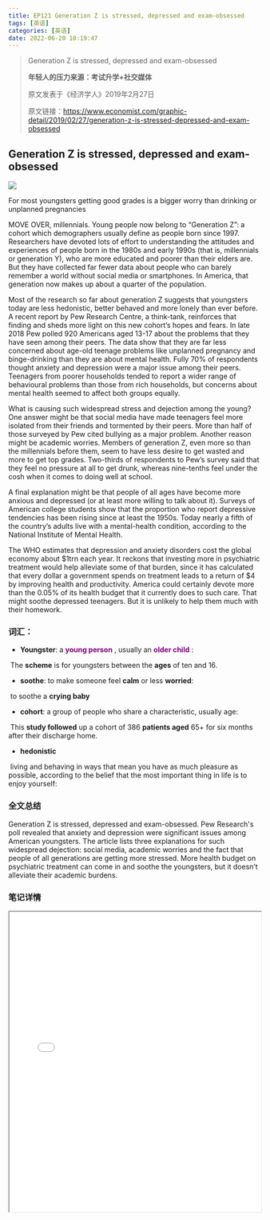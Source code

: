 ```yaml
---
title: EP121 Generation Z is stressed, depressed and exam-obsessed
tags: [英语]
categories: [英语]
date: 2022-06-20 10:19:47
---
```


>Generation Z is stressed, depressed and exam-obsessed
>
>**年轻人的压力来源：考试升学+社交媒体**
>
>原文发表于《经济学人》2019年2月27日
>
>原文链接：https://www.economist.com/graphic-detail/2019/02/27/generation-z-is-stressed-depressed-and-exam-obsessed



## Generation Z is stressed, depressed and exam-obsessed

![](https://picture.mulindya.com/English/EP121-1.png)

For most youngsters getting good grades is a bigger worry than drinking or unplanned pregnancies



MOVE OVER, millennials. Young people now belong to “Generation Z”: a cohort which demographers usually define as people born since 1997. Researchers have devoted lots of effort to understanding the attitudes and experiences of people born in the 1980s and early 1990s (that is, millennials or generation Y), who are more educated and poorer than their elders are. But they have collected far fewer data about people who can barely remember a world without social media or smartphones. In America, that generation now makes up about a quarter of the population.



Most of the research so far about generation Z suggests that youngsters today are less hedonistic, better behaved and more lonely than ever before. A recent report by Pew Research Centre, a think-tank, reinforces that finding and sheds more light on this new cohort’s hopes and fears. In late 2018 Pew polled 920 Americans aged 13-17 about the problems that they have seen among their peers. The data show that they are far less concerned about age-old teenage problems like unplanned pregnancy and binge-drinking than they are about mental health. Fully 70% of respondents thought anxiety and depression were a major issue among their peers. Teenagers from poorer households tended to report a wider range of behavioural problems than those from rich households, but concerns about mental health seemed to affect both groups equally.



What is causing such widespread stress and dejection among the young? One answer might be that social media have made teenagers feel more isolated from their friends and tormented by their peers. More than half of those surveyed by Pew cited bullying as a major problem. Another reason might be academic worries. Members of generation Z, even more so than the millennials before them, seem to have less desire to get wasted and more to get top grades. Two-thirds of respondents to Pew’s survey said that they feel no pressure at all to get drunk, whereas nine-tenths feel under the cosh when it comes to doing well at school.



A final explanation might be that people of all ages have become more anxious and depressed (or at least more willing to talk about it). Surveys of American college students show that the proportion who report depressive tendencies has been rising since at least the 1950s. Today nearly a fifth of the country’s adults live with a mental-health condition, according to the National Institute of Mental Health.



The WHO estimates that depression and anxiety disorders cost the global economy about \$1trn each year. It reckons that investing more in psychiatric treatment would help alleviate some of that burden, since it has calculated that every dollar a government spends on treatment leads to a return of $4 by improving health and productivity. America could certainly devote more than the 0.05% of its health budget that it currently does to such care. That might soothe depressed teenagers. But it is unlikely to help them much with their homework.



### 词汇：



- **Youngster**: a <font color=purple> **young person** </font>, usually an <font color=purple>  **older child**  </font> :

​	The **scheme** is for youngsters between the **ages** of ten and 16.



- **soothe**: to make someone feel **calm** or less **worried**:

​	to soothe a **crying baby**



- **cohort**: a group of people who share a characteristic, usually age:

​	This **study followed** up a cohort of 386 **patients aged** 65+ for six months after their discharge home.



- **hedonistic**

​	living and behaving in ways that mean you have as much pleasure as possible, according to the belief that the most important thing in life is to enjoy yourself:



### 全文总结

Generation Z is stressed, depressed and exam-obsessed. Pew Research's poll revealed that anxiety and depression were significant issues among American youngsters. The article lists three explanations for such widespread dejection: social media, academic worries and the fact that people of all generations are getting more stressed. More health budget on psychiatric treatment can come in and soothe the youngsters, but it doesn’t alleviate their academic burdens.

### 笔记详情

<iframe src='/js/pdfjs_old/web/viewer.html?file=https://paper.mulindya.com/english-pdf/EP121.pdf' width=100% height=600></iframe>
